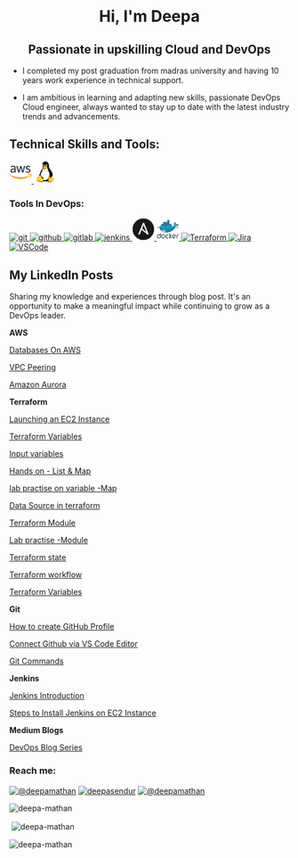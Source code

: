<h1 align="center">Hi, I'm Deepa</h1>

<h2 align="center">Passionate in upskilling Cloud and DevOps</h3>

- I completed my post graduation from madras university and having 10 years work experience in technical support.
  
- I am ambitious in learning and adapting new skills, passionate DevOps Cloud engineer, always wanted to stay up to date with the latest industry trends and advancements.

<h2 align="left">Technical Skills and Tools:</h2>

<p align="left"> <a href="https://aws.amazon.com" target="_blank" rel="noreferrer">   <img src="https://raw.githubusercontent.com/devicons/devicon/master/icons/amazonwebservices/amazonwebservices-original-wordmark.svg" alt="aws" width="40" height="40"/> </a>  <a href="https://www.linux.org/" target="_blank" rel="noreferrer">   <img src="https://raw.githubusercontent.com/devicons/devicon/master/icons/linux/linux-original.svg" alt="linux" width="40" height="40"/> </a> </p>  
 

<h3 align="left">Tools In DevOps:</h3>

<p align="left"> <a href="https://git-scm.com/" target="_blank" rel="noreferrer">   <img src="https://github.com/deepa-mathan/devicons/blob/master/icons/git/git-original.svg" alt="git" width="40" height="40"/> </a>  <a href="https://github.com//" target="_blank" rel="noreferrer">   <img src="https://github.com/deepa-mathan/devicons/blob/master/icons/github/github-original-wordmark.svg" alt="github" width="40" height="40"/> </a>  <a href="https://about.gitlab.com/" target="_blank" rel="noreferrer">   <img src="https://github.com/deepa-mathan/devicons/blob/master/icons/gitlab/gitlab-original.svg" alt="gitlab" width="40" height="40"/> </a>  <a href="https://www.jenkins.io" target="_blank" rel="noreferrer">   <img src="https://www.vectorlogo.zone/logos/jenkins/jenkins-icon.svg" alt="jenkins" width="40" height="40"/> </a>  <a href="https://www.ansible.com/" target="_blank" rel="noreferrer">   <img src="https://github.com/devicons/devicon/blob/master/icons/ansible/ansible-original.svg" alt="Ansible" width="40" height="40"/> </a>  <a href="https://www.docker.com/" target="_blank" rel="noreferrer">   <img src="https://raw.githubusercontent.com/devicons/devicon/master/icons/docker/docker-original-wordmark.svg" alt="docker" width="40" height="40"/> </a>  <a href="https://www.terraform.io/" target="_blank" rel="noreferrer">   <img src="https://github.com/deepa-mathan/devicons/blob/master/icons/terraform/terraform-original.svg" alt="Terraform" width="40" height="40"/> </a>  <a href="https://www.atlassian.com/software/jira/" target="_blank" rel="noreferrer">   <img src="https://github.com/deepa-mathan/devicons/blob/master/icons/jira/jira-original.svg" alt="Jira" width="40" height="40"/> </a>  <a href="https://code.visualstudio.com/" target="_blank" rel="noreferrer">   <img src="https://github.com/deepa-mathan/devicons/blob/master/icons/vscode/vscode-original.svg" alt="VSCode" width="40" height="40"/> </a> </p>

## My LinkedIn Posts

Sharing my knowledge and experiences through blog post. It's an opportunity to make a meaningful impact while continuing to grow as a DevOps leader. 

**AWS**

[Databases On AWS](https://www.linkedin.com/posts/deepamathan_aws-training-community-activity-7019008623469096960-PGMB?utm_source=share&utm_medium=member_desktop)

[VPC Peering](https://www.linkedin.com/posts/deepamathan_vpc-terraform-aws-activity-7029547369696272385-si7Q?utm_source=share&utm_medium=member_desktop)

[Amazon Aurora](https://www.linkedin.com/posts/deepamathan_aws-rds-community-activity-7049822600541179905-uE-A?utm_source=share&utm_medium=member_desktop)

**Terraform**

[Launching an EC2 Instance](https://www.linkedin.com/posts/deepamathan_terraform-terraform-aws-activity-7010659370065690624-cxrJ?utm_source=share&utm_medium=member_desktop)

[Terraform Variables](https://www.linkedin.com/posts/deepamathan_terraform-activity-7011156834560475137-n7KJ?utm_source=share&utm_medium=member_desktop)

[Input variables](https://www.linkedin.com/posts/deepamathan_aws-training-community-activity-7011512048920530944-GbF5?utm_source=share&utm_medium=member_desktop)

[Hands on - List & Map](https://www.linkedin.com/posts/deepamathan_aws-training-community-activity-7011996289169072128-cxn9?utm_source=share&utm_medium=member_desktop)

[lab practise on variable -Map](https://www.linkedin.com/posts/deepamathan_aws-training-community-activity-7012609009845243904-jycH?utm_source=share&utm_medium=member_desktop)

[Data Source in terraform](https://www.linkedin.com/posts/deepamathan_terraform-aws-training-activity-7013689181742800896-jGsh?utm_source=share&utm_medium=member_desktop)

[Terraform Module](https://www.linkedin.com/posts/deepamathan_terraform-aws-training-activity-7015402933399805952-jWFn?utm_source=share&utm_medium=member_desktop)

[Lab practise -Module](https://www.linkedin.com/posts/deepamathan_terraform-aws-training-activity-7016109944328380416-iwfc?utm_source=share&utm_medium=member_desktop)

[Terraform state](https://www.linkedin.com/posts/deepamathan_terraform-terraform-aws-activity-7017913300541726720-_2kT?utm_source=share&utm_medium=member_desktop)

[Terraform workflow](https://www.linkedin.com/posts/deepamathan_terraform-terraform-terraform-activity-7018292543511560192-mK9u/?utm_source=share&utm_medium=member_desktop)

[Terraform Variables](https://www.linkedin.com/posts/deepamathan_a-note-on-terraform-variables-activity-7037842171399479296-weva?utm_source=share&utm_medium=member_desktop)

**Git**

[How to create GitHub Profile](https://www.linkedin.com/posts/deepamathan_github-profile-creation-and-git-commands-activity-7042520650623700992-wBwo?utm_source=share&utm_medium=member_desktop)

[Connect Github via VS Code Editor](https://www.linkedin.com/posts/deepamathan_technology-cloudnloud-devops-activity-7032085262402805760-pGhE?utm_source=share&utm_medium=member_desktop)

[Git Commands](https://www.linkedin.com/posts/deepamathan_cloudnloud-devops-community-activity-7032284711842439168-uh-E?utm_source=share&utm_medium=member_desktop)

**Jenkins**

[Jenkins Introduction](https://www.linkedin.com/posts/deepamathan_connections-devops-cloud-activity-7027346755427979264-FNSk?utm_source=share&utm_medium=member_desktop)

[Steps to Install Jenkins on EC2 Instance](https://www.linkedin.com/posts/deepamathan_step-to-install-jenkins-on-aws-ec2-instance-activity-7046214195293405184-FOvO?utm_source=share&utm_medium=member_desktop)

**Medium Blogs**

[DevOps Blog Series](https://medium.com/cloudnloud/a-series-of-devops-tools-e1de1aecbf28)


<h3 align="left">Reach me:</h3>
<p align="left">
<a href="https://linkedin.com/in/@deepamathan" target="blank"><img align="center" src="https://raw.githubusercontent.com/rahuldkjain/github-profile-readme-generator/master/src/images/icons/Social/linked-in-alt.svg" alt="@deepamathan" height="30" width="40" /></a>
<a href="https://twitter.com/deepasendur" target="blank"><img align="center" src="https://raw.githubusercontent.com/rahuldkjain/github-profile-readme-generator/master/src/images/icons/Social/twitter.svg" alt="deepasendur" height="30" width="40" /></a>
<a href="https://medium.com/@deepamathan" target="blank"><img align="center" src="https://raw.githubusercontent.com/rahuldkjain/github-profile-readme-generator/master/src/images/icons/Social/medium.svg" alt="@deepamathan" height="30" width="40" /></a>
</p>



<p align="left"> <img src="https://komarev.com/ghpvc/?username=deepa-mathan&label=Profile%20views&color=0e75b6&style=flat" alt="deepa-mathan" /> </p>

<p>&nbsp;<img align="center" src="https://github-readme-stats.vercel.app/api?username=deepa-mathan&show_icons=true&locale=en" alt="deepa-mathan" /></p>

<p><img align="center" src="https://github-readme-streak-stats.herokuapp.com/?user=deepa-mathan&" alt="deepa-mathan" /></p>



